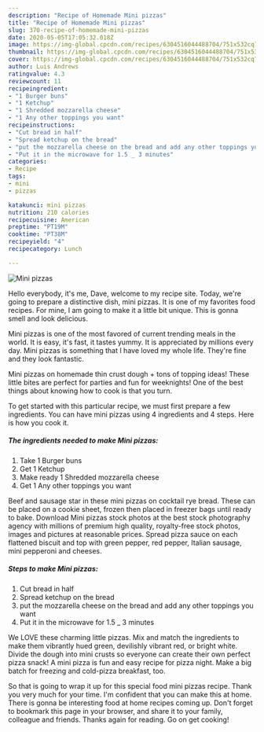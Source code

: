 ```yaml
---
description: "Recipe of Homemade Mini pizzas"
title: "Recipe of Homemade Mini pizzas"
slug: 370-recipe-of-homemade-mini-pizzas
date: 2020-05-05T17:05:32.018Z
image: https://img-global.cpcdn.com/recipes/6304516044488704/751x532cq70/mini-pizzas-recipe-main-photo.jpg
thumbnail: https://img-global.cpcdn.com/recipes/6304516044488704/751x532cq70/mini-pizzas-recipe-main-photo.jpg
cover: https://img-global.cpcdn.com/recipes/6304516044488704/751x532cq70/mini-pizzas-recipe-main-photo.jpg
author: Luis Andrews
ratingvalue: 4.3
reviewcount: 11
recipeingredient:
- "1 Burger buns"
- "1 Ketchup"
- "1 Shredded mozzarella cheese"
- "1 Any other toppings you want"
recipeinstructions:
- "Cut bread in half"
- "Spread ketchup on the bread"
- "put the mozzarella cheese on the bread and add any other toppings you want"
- "Put it in the microwave for 1.5 _ 3 minutes"
categories:
- Recipe
tags:
- mini
- pizzas

katakunci: mini pizzas 
nutrition: 210 calories
recipecuisine: American
preptime: "PT19M"
cooktime: "PT38M"
recipeyield: "4"
recipecategory: Lunch

---
```



![Mini pizzas](https://img-global.cpcdn.com/recipes/6304516044488704/751x532cq70/mini-pizzas-recipe-main-photo.jpg)

Hello everybody, it's me, Dave, welcome to my recipe site. Today, we're going to prepare a distinctive dish, mini pizzas. It is one of my favorites food recipes. For mine, I am going to make it a little bit unique. This is gonna smell and look delicious.

Mini pizzas is one of the most favored of current trending meals in the world. It is easy, it's fast, it tastes yummy. It is appreciated by millions every day. Mini pizzas is something that I have loved my whole life. They're fine and they look fantastic.

Mini pizzas on homemade thin crust dough + tons of topping ideas! These little bites are perfect for parties and fun for weeknights! One of the best things about knowing how to cook is that you turn.


To get started with this particular recipe, we must first prepare a few ingredients. You can have mini pizzas using 4 ingredients and 4 steps. Here is how you cook it.

<!--inarticleads1-->

##### The ingredients needed to make Mini pizzas:

1. Take 1 Burger buns
1. Get 1 Ketchup
1. Make ready 1 Shredded mozzarella cheese
1. Get 1 Any other toppings you want


Beef and sausage star in these mini pizzas on cocktail rye bread. These can be placed on a cookie sheet, frozen then placed in freezer bags until ready to bake. Download Mini pizzas stock photos at the best stock photography agency with millions of premium high quality, royalty-free stock photos, images and pictures at reasonable prices. Spread pizza sauce on each flattened biscuit and top with green pepper, red pepper, Italian sausage, mini pepperoni and cheeses. 

<!--inarticleads2-->

##### Steps to make Mini pizzas:

1. Cut bread in half
1. Spread ketchup on the bread
1. put the mozzarella cheese on the bread and add any other toppings you want
1. Put it in the microwave for 1.5 _ 3 minutes


We LOVE these charming little pizzas. Mix and match the ingredients to make them vibrantly hued green, devilishly vibrant red, or bright white. Divide the dough into mini crusts so everyone can create their own perfect pizza snack! A mini pizza is fun and easy recipe for pizza night. Make a big batch for freezing and cold-pizza breakfast, too. 

So that is going to wrap it up for this special food mini pizzas recipe. Thank you very much for your time. I'm confident that you can make this at home. There is gonna be interesting food at home recipes coming up. Don't forget to bookmark this page in your browser, and share it to your family, colleague and friends. Thanks again for reading. Go on get cooking!
